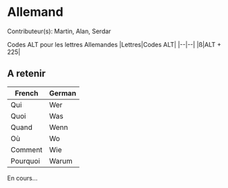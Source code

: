 # Allemand
Contributeur(s): Martin, Alan, Serdar


Codes ALT pour les lettres Allemandes
|Lettres|Codes ALT|
|--|--|
|ß|ALT + 225|


## A retenir

|French|German|
|--|--|
|Qui|Wer|
|Quoi|Was|
|Quand|Wenn|
|Où|Wo|
|Comment|Wie|
|Pourquoi|Warum|


En cours...